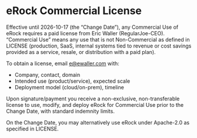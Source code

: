# eRock Commercial License

Effective until 2026-10-17 (the “Change Date”), any Commercial Use of eRock requires a paid
license from Eric Waller (RegularJoe-CEO). “Commercial Use” means any use that is not
Non-Commercial as defined in LICENSE (production, SaaS, internal systems tied to revenue or
cost savings provided as a service, resale, or distribution with a paid plan).

To obtain a license, email e@ewaller.com with:
- Company, contact, domain
- Intended use (product/service), expected scale
- Deployment model (cloud/on-prem), timeline

Upon signature/payment you receive a non-exclusive, non-transferable license to use, modify,
and deploy eRock for Commercial Use prior to the Change Date, with standard indemnity limits.

On the Change Date, you may alternatively use eRock under Apache-2.0 as specified in LICENSE.
